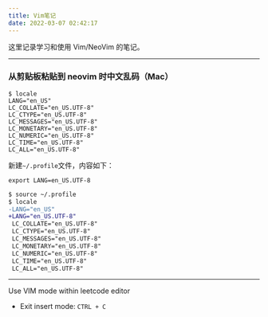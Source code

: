 ```yaml
---
title: Vim笔记
date: 2022-03-07 02:42:17
---
```

这里记录学习和使用 Vim/NeoVim 的笔记。

---

### 从剪贴板粘贴到 neovim 时中文乱码（Mac）

```shell
$ locale
LANG="en_US"
LC_COLLATE="en_US.UTF-8"
LC_CTYPE="en_US.UTF-8"
LC_MESSAGES="en_US.UTF-8"
LC_MONETARY="en_US.UTF-8"
LC_NUMERIC="en_US.UTF-8"
LC_TIME="en_US.UTF-8"
LC_ALL="en_US.UTF-8"
```
新建`~/.profile`文件，内容如下：
```shell
export LANG=en_US.UTF-8
```

```diff
$ source ~/.profile
$ locale
-LANG="en_US"
+LANG="en_US.UTF-8"
 LC_COLLATE="en_US.UTF-8"
 LC_CTYPE="en_US.UTF-8"
 LC_MESSAGES="en_US.UTF-8"
 LC_MONETARY="en_US.UTF-8"
 LC_NUMERIC="en_US.UTF-8"
 LC_TIME="en_US.UTF-8"
 LC_ALL="en_US.UTF-8"
```

---

Use VIM mode within leetcode editor

- Exit insert mode: `CTRL + C`